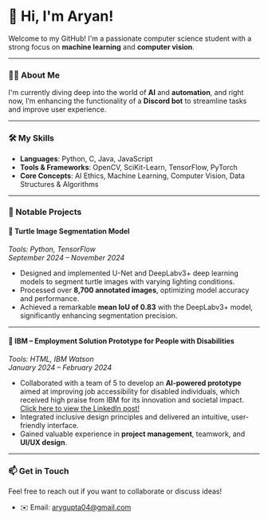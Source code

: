 # 👋 Hi, I'm Aryan!

Welcome to my GitHub! I'm a passionate computer science student with a strong focus on **machine learning** and **computer vision**.

---

### 🧑‍💻 About Me

I'm currently diving deep into the world of **AI** and **automation**, and right now, I’m enhancing the functionality of a **Discord bot** to streamline tasks and improve user experience.

---

### 🛠️ My Skills

- **Languages**: Python, C, Java, JavaScript
- **Tools & Frameworks**: OpenCV, SciKit-Learn, TensorFlow, PyTorch
- **Core Concepts**: AI Ethics, Machine Learning, Computer Vision, Data Structures & Algorithms

---

### 📂 Notable Projects

#### 🐢 **Turtle Image Segmentation Model**  
*Tools: Python, TensorFlow*  
*September 2024 – November 2024*  
- Designed and implemented U-Net and DeepLabv3+ deep learning models to segment turtle images with varying lighting conditions.  
- Processed over **8,700 annotated images**, optimizing model accuracy and performance.  
- Achieved a remarkable **mean IoU of 0.83** with the DeepLabv3+ model, significantly enhancing segmentation precision.

---

#### 💼 **IBM – Employment Solution Prototype for People with Disabilities**  
*Tools: HTML, IBM Watson*  
*January 2024 – February 2024*  
- Collaborated with a team of 5 to develop an **AI-powered prototype** aimed at improving job accessibility for disabled individuals, which received high praise from IBM for its innovation and societal impact.  
  [Click here to view the LinkedIn post!](https://www.linkedin.com/feed/update/urn:li:activity:7158341219847229440/)  
- Integrated inclusive design principles and delivered an intuitive, user-friendly interface.  
- Gained valuable experience in **project management**, teamwork, and **UI/UX design**.

---

### 📫 Get in Touch

Feel free to reach out if you want to collaborate or discuss ideas!

- ✉️ Email: [arygupta04@gmail.com](mailto:arygupta04@gmail.com)
